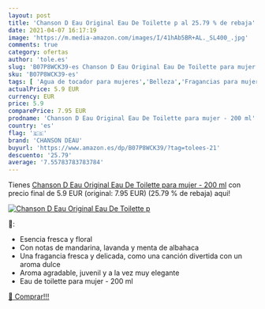 ```yaml
---
layout: post
title: 'Chanson D Eau Original Eau De Toilette p al 25.79 % de rebaja'
date: 2021-04-07 16:17:19
image: 'https://m.media-amazon.com/images/I/41hAb5BR+AL._SL400_.jpg'
comments: true
category: ofertas
author: 'tole.es'
slug: 'B07P8WCK39-es Chanson D Eau Original Eau De Toilette para mujer - 200 ml'
sku: 'B07P8WCK39-es'
tags: [ 'Agua de tocador para mujeres','Belleza','Fragancias para mujeres','Perfumes y fragancias','chanson deau','de','eau','toilette', ]
actualPrice: 5.9 EUR
currency: EUR
price: 5.9
comparePrice: 7.95 EUR
prodname: 'Chanson D Eau Original Eau De Toilette para mujer - 200 ml'
country: 'es'
flag: '🇪🇸'
brand: 'CHANSON DEAU'
buyurl: 'https://www.amazon.es/dp/B07P8WCK39/?tag=tolees-21'
descuento: '25.79'
average: '7.55783783783784'
---
```


Tienes [Chanson D Eau Original Eau De Toilette para mujer - 200 ml](https://www.amazon.es/dp/B07P8WCK39/?tag=tolees-21) con precio final de  5.9 EUR (original: 7.95 EUR) (25.79 %  de rebaja) aqui!

[![Chanson D Eau Original Eau De Toilette p](https://m.media-amazon.com/images/I/41hAb5BR+AL._SL400_.jpg)](https://www.amazon.es/dp/B07P8WCK39/?tag=tolees-21)

🔎:

- Esencia fresca y floral
- Con notas de mandarina, lavanda y menta de albahaca
- Una fragancia fresca y delicada, como una canción divertida con un aroma dulce
- Aroma agradable, juvenil y a la vez muy elegante
- Eau de toilette para mujer - 200 ml

[🛒 Comprar!!!](https://www.amazon.es/dp/B07P8WCK39/?tag=tolees-21)
